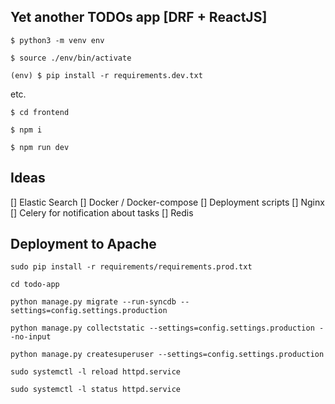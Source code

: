 ## Yet another TODOs app [DRF + ReactJS]

`$ python3 -m venv env`

`$ source ./env/bin/activate`

`(env) $ pip install -r requirements.dev.txt`

etc.

`$ cd frontend`

`$ npm i`

`$ npm run dev`

## Ideas

[] Elastic Search
[] Docker / Docker-compose
[] Deployment scripts
[] Nginx
[] Celery for notification about tasks
[] Redis


## Deployment to Apache

```
sudo pip install -r requirements/requirements.prod.txt

cd todo-app

python manage.py migrate --run-syncdb --settings=config.settings.production

python manage.py collectstatic --settings=config.settings.production --no-input

python manage.py createsuperuser --settings=config.settings.production

sudo systemctl -l reload httpd.service

sudo systemctl -l status httpd.service

```